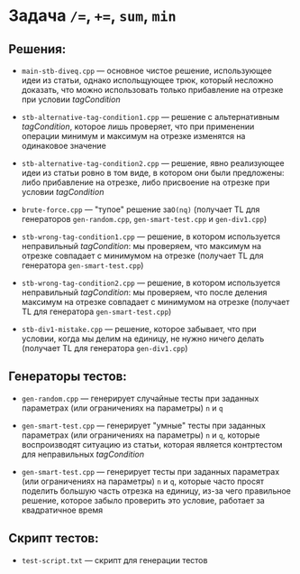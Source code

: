 # Задача `/=`, `+=`, `sum`, `min`

## Решения:

- `main-stb-diveq.cpp` — основное чистое решение, использующее идеи из статьи, однако испольщующее трюк, который несложно доказать, что можно использовать только прибавление на отрезке при условии _tagCondition_

- `stb-alternative-tag-condition1.cpp` — решение с альтернативным _tagCondition_, которое лишь проверяет, что при применении операции минимум и максимум на отрезке изменятся на одинаковое значение

- `stb-alternative-tag-condition2.cpp` — решение, явно реализующее идеи из статьи ровно в том виде, в котором они были предложены: либо прибавление на отрезке, либо присвоение на отрезке при условии _tagCondition_

- `brute-force.cpp` — "тупое" решение за`O(nq)` (получает TL для генераторов `gen-random.cpp`, `gen-smart-test.cpp` и `gen-div1.cpp`)

- `stb-wrong-tag-condition1.cpp` — решение, в котором используется неправильный _tagCondition_: мы проверяем, что максимум на отрезке совпадает с минимумом на отрезке (получает TL для генератора `gen-smart-test.cpp`)

- `stb-wrong-tag-condition2.cpp` — решение, в котором используется неправильный _tagCondition_: мы проверяем, что после деления максимум на отрезке совпадает с минимумом на отрезке (получает TL для генератора `gen-smart-test.cpp`)

- `stb-div1-mistake.cpp` — решение, которое забывает, что при условии, когда мы делим на единицу, не нужно ничего делать (получает TL для генератора `gen-div1.cpp`)

## Генераторы тестов:

- `gen-random.cpp` — генерирует случайные тесты при заданных параметрах (или ограничениях на параметры) `n` и `q`

- `gen-smart-test.cpp` — генерирует "умные" тесты при заданных параметрах (или ограничениях на параметры) `n` и `q`, которые воспроизводят ситуацию из статьи, которая является контртестом для неправильных _tagCondition_

- `gen-smart-test.cpp` — генерирует тесты при заданных параметрах (или ограничениях на параметры) `n` и `q`, которые часто просят поделить большую часть отрезка на единицу, из-за чего правильное решение, которое забыло проверить это условие, работает за квадратичное время

## Скрипт тестов:

- `test-script.txt` — скрипт для генерации тестов
